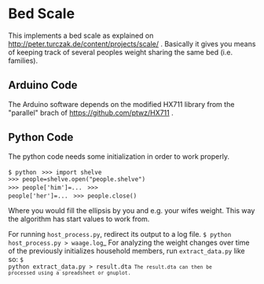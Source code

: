 Bed Scale
=========

This implements a bed scale as explained on http://peter.turczak.de/content/projects/scale/ .
Basically it gives you means of keeping track of several peoples weight sharing the same bed (i.e. families).

Arduino Code
------------
The Arduino software depends on the modified HX711 library from the &quot;parallel&quot; brach of https://github.com/ptwz/HX711 .

Python Code
-----------
The python code needs some initialization in order to work properly.

<code>$ python</code>
<code> >>> import shelve</code>
<code> >>> people=shelve.open("people.shelve")</code>
<code> >>> people['him']=...</code>
<code> >>> people['her']=...</code>
<code> >>> people.close()</code>

Where you would fill the ellipsis by you and e.g. your wifes weight. This way the algorithm has start values to work from.

For running `host_process.py`, redirect its output to a log file.
<code>$ python host_process.py > waage.log</code>_
For analyzing the weight changes over time of the previously initializes household members, run `extract_data.py` like so:
<code>$ python extract_data.py > result.dta<code>
The result.dta can then be processed using a spreadsheet or gnuplot.
